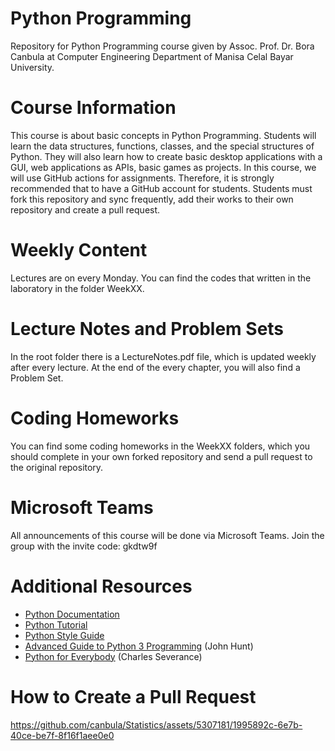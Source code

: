 # Python Programming
Repository for Python Programming course given by Assoc. Prof. Dr. Bora Canbula 
at Computer Engineering Department of Manisa Celal Bayar University.

# Course Information
This course is about basic concepts in Python Programming. Students will learn the data structures, functions, classes, and the special structures of Python. They will also learn how to create basic desktop applications with a GUI, web applications as APIs, basic games as projects. In this course, we will use GitHub actions for assignments. Therefore, it is strongly recommended that to have a GitHub account for students. Students must fork this repository and sync frequently, add their works to their own repository and create a pull request.

# Weekly Content
Lectures are on every Monday. You can find the codes that written in the laboratory in the folder WeekXX.

# Lecture Notes and Problem Sets
In the root folder there is a LectureNotes.pdf file, which is updated weekly after every lecture. 
At the end of the every chapter, you will also find a Problem Set.

# Coding Homeworks
You can find some coding homeworks in the WeekXX folders, 
which you should complete in your own forked repository 
and send a pull request to the original repository.

# Microsoft Teams
All announcements of this course will be done via Microsoft Teams. Join the group with the invite code: gkdtw9f

# Additional Resources
- [Python Documentation](https://docs.python.org/3/)
- [Python Tutorial](https://docs.python.org/3/tutorial/index.html)
- [Python Style Guide](https://www.python.org/dev/peps/pep-0008/)
- [Advanced Guide to Python 3 Programming](https://link.springer.com/book/10.1007/978-3-030-25943-3) (John Hunt)
- [Python for Everybody](https://www.py4e.com/book.php) (Charles Severance)

# How to Create a Pull Request
https://github.com/canbula/Statistics/assets/5307181/1995892c-6e7b-40ce-be7f-8f16f1aee0e0
